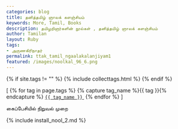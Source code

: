 ```yaml
--- 
categories: blog 
title: தனித்தமிழ் ஞாலக் களஞ்சியம்
keywords: More, Tamil, Books 
description: தமிழறிஞர்களின் நூல்கள் , தனித்தமிழ் ஞாலக் களஞ்சியம்
author: Tamilan 
layout: Ruby 
tags:  
- அருணகிரிநாதர்
permalink: ttak_tamil_ngaalakalanjiyam1 
featured: /images/noolkal_96_6.png 
--- 
```

{% if site.tags != "" %}
  {% include collecttags.html %}
{% endif %} 
 
 
<span>[
  {% for tag in page.tags %}
    {% capture tag_name %}{{ tag }}{% endcapture %}
    <a href="/books/{{ tag_name }}"><code class="highligher-rouge"><nobr>{{ tag_name }}</nobr></code>&nbsp;</a>
  {% endfor %}
]</span>
 
<a name="niruval"> கைப்பேசியில் நிறுவல் முறை</a>

{% include install_nool_2.md %} 